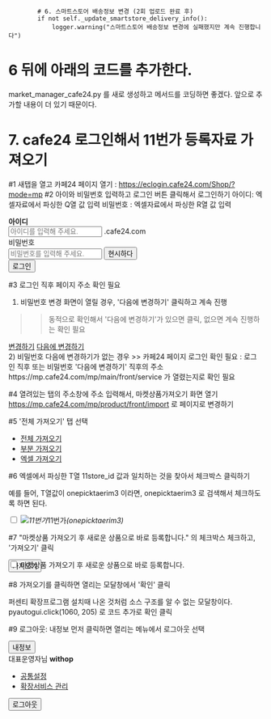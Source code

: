             # 6. 스마트스토어 배송정보 변경 (2회 업로드 완료 후)
            if not self._update_smartstore_delivery_info():
                logger.warning("스마트스토어 배송정보 변경에 실패했지만 계속 진행합니다")

# 6 뒤에 아래의 코드를 추가한다.
market_manager_cafe24.py 를 새로 생성하고 메서드를 코딩하면 좋겠다.
앞으로 추가할 내용이 더 있기 때문이다.

# 7. cafe24 로그인해서 11번가 등록자료 가져오기

#1 새탭을 열고 카페24 페이지 열기 :  https://eclogin.cafe24.com/Shop/?mode=mp
#2 아이와 비밀번호 입력하고 로그인 버튼 클릭해서 로그인하기
아이디: 엑셀자료에서 파싱한 Q열 값 입력
비밀번호 : 엑셀자료에서 파싱한 R열 값 입력

<div style="display:block;"><!-- 참고: 2차 인증 display 대응을 위한 div -->
                        <div class="mFormBox">
                            <div class="column">
                                <strong class="title">아이디</strong>
                                <div class="gridPosition">
                                    <input type="text" class="fText suffix" placeholder="아이디를 입력해 주세요." title="아이디" name="loginId" id="mall_id" value="" tabindex="1" maxlength="20">
                                    <span class="txtSuffix">.cafe24.com</span>
                                </div>
                            </div>
                                                        <div class="column">
                                <span class="title">비밀번호</span>
                                <div class="gridPosition">
                                    <input type="password" class="fText typePassword" placeholder="비밀번호를 입력해 주세요." title="비밀번호" name="loginPasswd" id="userpasswd" tabindex="3" maxlength="20">
                                    <button type="button" class="btnView ePasswordClick off">현시하다</button>
                                </div>
                            </div>
                            <p id="normal_msg" class="message txtWarn typeLeft" style="display:none;">F</p><!-- 참고: 오류 -->
                        </div>
                    </div>

<div class="mButton">
                        <button type="button" class="btnStrong large" tabindex="4" onclick="form_check();">로그인</button>
                    </div>

#3 로그인 직후 페이지 주소 확인 필요
1) 비밀번호 변경 화면이 열릴 경우, '다음에 변경하기' 클릭하고 계속 진행
>> 동적으로 확인해서 '다음에 변경하기'가 있으면 클릭, 없으면 계속 진행하는 확인 필요
<div class="mButton" id="iptBunView">
                    <a href="#none" class="btnSubmit" id="iptBtnSubmit">변경하기</a>
                                            <a href="#none" class="btnEm" id="iptBtnEm">다음에 변경하기</a>
                                    </div>
2) 비밀번호 다음에 변경하기가 없는 경우
>> 카페24 페이지 로그인 확인 필요 : 로그인 직후 또는 비밀번호 '다음에 변경하기' 직후의 주소 https://mp.cafe24.com/mp/main/front/service 가 열렸는지로 확인 필요

#4 열려있는 탭의 주소창에 주소 입력해서, 마켓상품가져오기 화면 열기 https://mp.cafe24.com/mp/product/front/import 로 페이지로 변경하기

#5 '전체 가져오기' 탭 선택
<div class="tab-top-round">
                <!-- [D] li data-tab 값과 tab-content Div의 id값과 동일하게 설정 -->
                <ul class="tab-rounds list eTab tab">
                    <li data-tab="PA" class="">
                        <a href="#PA" target="PA">
                            <span>전체 가져오기</span></a>
                    </li>
                    <li data-tab="PC" class="">
                        <a href="#PC" target="PC">
                            <span>부분 가져오기</span></a>
                    </li>
                    <li data-tab="PE" class="active">
                        <a href="#PE" target="PE">엑셀 가져오기</a>
                    </li>
                </ul>
            </div>

#6 엑셀에서 파싱한 T열 11store_id 값과 일치하는 것을 찾아서 체크박스 클릭하기

예를 들어, T열값이 onepicktaerim3 이라면, onepicktaerim3 로 검색해서 체크하도록 하면 된다.

<div class="border-select-item">
                                            <div class="form-control">
                                                <label for="row1">
                                                    <input type="checkbox" id="row1" class="rowChk" no="357750" account-info-ise-desc="" name="market_code" value="sk11st" account-info-is-overseas="" data-is_auto_match_account="F" wfd-id="id13">
                                                    <span class="shop-label"><i class="shoptag"><img src="//img.echosting.cafe24.com/icon/ico_route_sk11st.gif" alt="11번가"></i>11번가<em>(onepicktaerim3)</em></span>
                                                </label>
                                            </div>
                                        </div>


#7 "마켓상품 가져오기 후 새로운 상품으로 바로 등록합니다." 의 체크박스 체크하고, '가져오기' 클릭

<div class="mk-content-footer marketDirectRegister" style="left: 0px;">
    <div class="mk-content-footer-btns">
        <div class="dflex align-center justify-content-space">
            <div class="f-left" style="position: absolute;">
                <div class="form-control">
                    <label>
                        <input id="is_direct_register" type="checkbox" name="is_direct_register" value="T" wfd-id="id343">
                        <span>마켓상품 가져오기 후 새로운 상품으로 바로 등록합니다.</span>
                    </label>
                                        <div class="tooltip-panel type-top1 active" id="tooltip_ebay" style="width:700px;display:none;">
                        <p class="text">마켓에서 가져온 상품을 쇼핑몰에 새로운 상품으로 등록하는 기능이에요.<br> G마켓, 옥션에서 전환한 상품을 가져오는 경우, 이미 쇼핑몰에 동일한 상품이 있다면 중복 등록됩니다. <a href="https://support.cafe24.com/hc/ko/articles/21947818767769" target="_blank" class="txt-link txt-link-blue">[중복되지 않으려면?]</a></p>
                        <button type="button" class="btn-tooltip-close"><span class="sp-image">닫기</span></button>
                    </div>
                                    </div>
            </div>
            <div class="f-right" style="margin: auto;">
                <button type="button" name="button" class="btn btn-lg btn-point btnSubmit">가져오기</button>
            </div>
        </div>
    </div>
</div>


#8 가져오기를 클릭하면 열리는 모달창에서 '확인' 클릭

퍼센티 확장프로그램 설치때 나온 것처럼 소스 구조를 알 수 없는 모달창이다.
pyautogui.click(1060, 205) 로 코드 추가로 확인 클릭

#9 로그아웃: 내정보 먼저 클릭하면 열리는 메뉴에서 로그아웃 선택

<div class="mk-header-func-item">
        <button type="button" class="mkbtn-image mkbtn-func-member"><span class="sp-image">내정보</span></button>
        <div class="mk-func-submenu">
            <div class="mk-submenu-member">
                <span class="text">대표운영자님</span>
                <strong class="mallid">withop</strong>
                <ul class="list-menu">
                    <li><a href="/mp/account/front/config">공통설정</a></li>
                    <li><a href="/linked/extension/service">확장서비스 관리</a></li>
                </ul>
                <button type="button" name="button" class="btn btn-logout btnHeaderSubMenu" data-link_type="logout">로그아웃</button>
            </div>
        </div>
    </div>



 